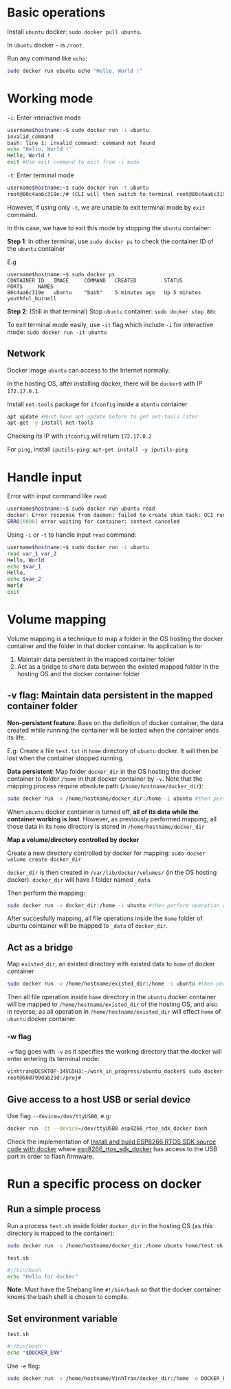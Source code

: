 # Basic operations

Install ``ubuntu`` docker: ``sudo docker pull ubuntu``.

In ``ubuntu`` docker ``~`` is ``/root``.

Run any command like ``echo``: 

```sh
sudo docker run ubuntu echo "Hello, World !"
```

# Working mode

``-i``: Enter interactive mode

```sh
username$hostname:~$ sudo docker run -i ubuntu
invalid_command
bash: line 1: invalid_command: command not found
echo "Hello, World !"
Hello, World !
exit #Use exit command to exit from -i mode
```

``-t``: Enter terminal mode

```sh
username$hostname:~$ sudo docker run -t ubuntu
root@80c4aa6c319e:/# (CLI will then switch to terminal root@80c4aa6c319e)
```

However, if using only ``-t``, we are unable to exit terminal mode by ``exit`` command.

In this case, we have to exit this mode by stopping the ``ubuntu`` container:

**Step 1**: In other terminal, use ``sudo docker ps`` to check the container ID of the ``ubuntu`` container

E.g

```
username$hostname:~$ sudo docker ps
CONTAINER ID   IMAGE     COMMAND   CREATED         STATUS         PORTS     NAMES
80c4aa6c319e   ubuntu    "bash"    5 minutes ago   Up 5 minutes             youthful_burnell
```

**Step 2**: (Still in that terminal) Stop ``ubuntu`` container: ``sudo docker stop 80c``

To exit terminal mode easily, use ``-it`` flag which include ``-i`` for interactive mode: ``sudo docker run -it ubuntu``

## Network

Docker image ``ubuntu`` can access to the Internet normally.

In the hosting OS, after installing docker, there will be ``docker0`` with IP ``172.17.0.1``.

Install ``net-tools`` package for ``ifconfig`` inside a ``ubuntu`` container

```sh
apt update #Must have apt update before to get net-tools later
apt-get -y install net-tools
```

Checking its IP with ``ifconfig`` will return ``172.17.0.2``

For ``ping``, install ``iputils-ping``: ``apt-get install -y iputils-ping``
# Handle input

Error with input command like ``read``:

```sh
username$hostname:~$ sudo docker run ubuntu read
docker: Error response from daemon: failed to create shim task: OCI runtime create failed: runc create failed: unable to start container process: exec: "read": executable file not found in $PATH: unknown.
ERRO[0000] error waiting for container: context canceled
```

Using ``-i`` or ``-t`` to handle input ``read`` command:

```sh
username$hostname:~$ sudo docker run -i ubuntu
read var_1 var_2
Hello, World
echo $var_1
Hello,
echo $var_2
World
exit
```

# Volume mapping

Volume mapping is a technique to map a folder in the OS hosting the docker container and the folder in that docker container. Its application is to:

1. Maintain data persistent in the mapped container folder
2. Act as a bridge to share data between the existed mapped folder in the hosting OS and the docker container folder

## -v flag: Maintain data persistent in the mapped container folder

**Non-persistent feature**: Base on the definition of docker container, the data created while running the container will be losted when the container ends its life.

E.g: Create a file ``test.txt`` in ``home`` directory of ``ubuntu`` docker. It will then be lost when the container stopped running.

**Data persistent**: Map folder ``docker_dir`` in the OS hosting the docker container to folder ``/home`` in that docker container by ``-v``. Note that the mapping process require absolute path (``/home/hostname/docker_dir``):

```sh
sudo docker run -v /home/hostname/docker_dir:/home -i ubuntu #then perform operation with interactive mode
```

When ``ubuntu`` docker container is turned off, **all of its data while the container working is lost**. However, as previously performed mapping, all those data in its ``home`` directory is stored in ``/home/hostname/docker_dir``

**Map a volume/directory controlled by docker**

Create a new directory controlled by docker for mapping: ``sudo docker volume create docker_dir``

``docker_dir`` is then created in ``/var/lib/docker/volumes/`` (in the OS hosting docker). ``docker_dir`` will have 1 folder named ``_data``.

Then perform the mapping:

```sh
sudo docker run -v docker_dir:/home -i ubuntu #then perform operation with interactive mode
```

After succesfully mapping, all file operations inside the ``home`` folder of ubuntu cointainer will be mapped to ``_data`` of ``docker_dir``.

## Act as a bridge

Map ``existed_dir``, an existed directory with existed data to ``home`` of docker container

```sh
sudo docker run -v /home/hostname/existed_dir:/home -i ubuntu #then perform operation with interactive mode
```

Then all file operation inside ``home`` directory in the ``ubuntu`` docker container will be mapped to ``/home/hostname/existed_dir`` of the hosting OS, and also in reverse, as all operation in ``/home/hostname/existed_dir`` will effect ``home`` of ``ubuntu`` docker container.

### -w flag
``-w`` flag goes with ``-v`` as it specifies the working directory that the docker will enter entering its terminal mode:
```sh
vinhtran@DESKTOP-34VG5H3:~/work_in_progress/ubuntu_docker$ sudo docker run -it -v $(pwd):/proj -w /proj ubuntu
root@50d799dab29d:/proj#
```
## Give access to a host USB or serial device
Use flag ``--device=/dev/ttyUSB0``, e.g: 

```sh
docker run -it --device=/dev/ttyUSB0 esp8266_rtos_sdk_docker bash
```

Check the implementation of [Install and build ESP8266 RTOS SDK source code with docker](https://github.com/TranPhucVinh/ESP8266-RTOS-SDK/blob/main/Environment/Install%20and%20Build.md#install-and-build-esp8266-rtos-sdk-source-code-with-docker) where [esp8266_rtos_sdk_docker](https://github.com/TranPhucVinh/ESP8266-RTOS-SDK/tree/main/Environment/esp8266_rtos_docker) has access to the USB port in order to flash firmware.

# Run a specific process on docker

## Run a simple process

Run a process ``test.sh`` inside folder ``docker_dir`` in the hosting OS (as this directory is mapped to the container):

```sh
sudo docker run -v /home/hostname/docker_dir:/home ubuntu home/test.sh
```

``test.sh``

```sh
#!/bin/bash
echo "Hello for docker"
```

**Note**: Must have the Shebang line ``#!/bin/bash`` so that the docker container knows the bash shell is chosen to compile.

## Set environment variable

``test.sh``

```sh
#!/bin/bash
echo "$DOCKER_ENV"
```

Use ``-e`` flag:

```sh
sudo docker run -v /home/hostname/VinhTran/docker_dir:/home -e DOCKER_ENV="Docker environment" ubuntu home/test.sh
```
